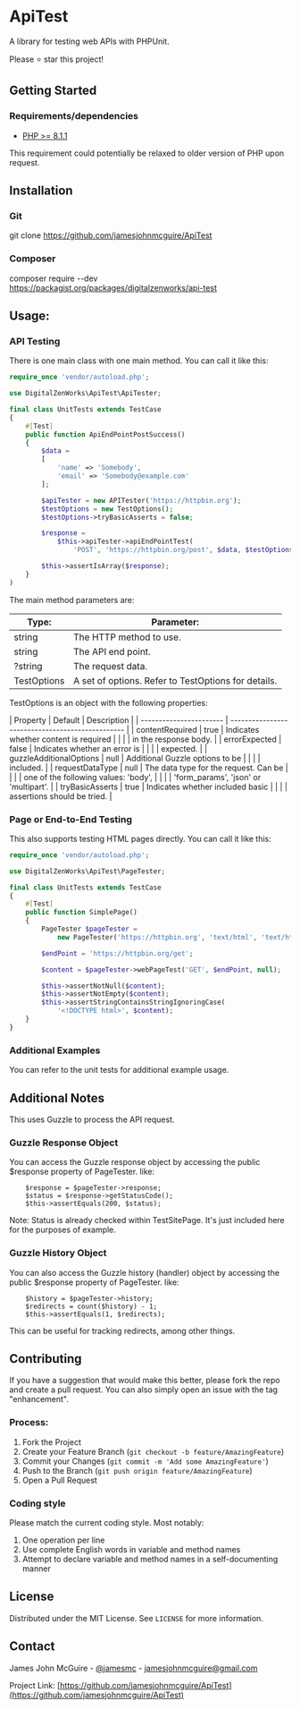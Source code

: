 # ApiTest
A library for testing web APIs with PHPUnit.

Please :star: star this project!

## Getting Started

### Requirements/dependencies

* [PHP >= 8.1.1](http://php.net/)

This requirement could potentially be relaxed to older version of PHP upon request.


## Installation
### Git
git clone https://github.com/jamesjohnmcguire/ApiTest

### Composer
composer require --dev https://packagist.org/packages/digitalzenworks/api-test

## Usage:

### API Testing

There is one main class with one main method.  You can call it like this:

```php
require_once 'vendor/autoload.php';

use DigitalZenWorks\ApiTest\ApiTester;

final class UnitTests extends TestCase
{
    #[Test]
    public function ApiEndPointPostSuccess()
    {
        $data =
        [
            'name' => 'Somebody',
            'email' => 'Somebody@example.com'
        ];

        $apiTester = new APITester('https://httpbin.org');
        $testOptions = new TestOptions();
        $testOptions->tryBasicAsserts = false;

        $response =
            $this->apiTester->apiEndPointTest(
                'POST', 'https://httpbin.org/post', $data, $testOptions);

        $this->assertIsArray($response);
    }
)
```

The main method parameters are:

| Type:       | Parameter:                                          |
| ----------- | --------------------------------------------------- |
| string      | The HTTP method to use.                             |
| string      | The API end point.                                  |
| ?string     | The request data.                                   |
| TestOptions | A set of options. Refer to TestOptions for details. |

TestOptions is an object with the following properties:

| Property                | Default | Description                            |
| ----------------------- | ------------------------------------------------ |
| contentRequired         | true    | Indicates whether content is required  |
|                         |         | in the response body.                  |
| errorExpected           | false   | Indicates whether an error is          |
|                         |         | expected.                              |
| guzzleAdditionalOptions | null    | Additional Guzzle options to be        |
|                         |         | included.                              |
| requestDataType         | null    | The data type for the request.  Can be |
|                         |         | one of the following values: 'body',   |
|                         |         | 'form_params', 'json' or 'multipart'.  |
| tryBasicAsserts         | true    | Indicates whether included basic       |
|                         |         | assertions should be tried.            |


### Page or End-to-End Testing

This also supports testing HTML pages directly.  You can call it like this:

```php
require_once 'vendor/autoload.php';

use DigitalZenWorks\ApiTest\PageTester;

final class UnitTests extends TestCase
{
    #[Test]
    public function SimplePage()
    {
        PageTester $pageTester =
            new PageTester('https://httpbin.org', 'text/html', 'text/html');

        $endPoint = 'https://httpbin.org/get';

        $content = $pageTester->webPageTest('GET', $endPoint, null);

        $this->assertNotNull($content);
        $this->assertNotEmpty($content);
        $this->assertStringContainsStringIgnoringCase(
            '<!DOCTYPE html>', $content);
    }
}
```
### Additional Examples

You can refer to the unit tests for additional example usage.


## Additional Notes
This uses Guzzle to process the API request.

### Guzzle Response Object

You can access the Guzzle response object by accessing the public $response property of PageTester. like:

```
    $response = $pageTester->response;
    $status = $response->getStatusCode();
    $this->assertEquals(200, $status);
```

Note: Status is already checked within TestSitePage. It's just included here for the purposes of example.

### Guzzle History Object

You can also access the Guzzle history (handler) object by accessing the public $response property of PageTester. like:

```
    $history = $pageTester->history;
    $redirects = count($history) - 1;
    $this->assertEquals(1, $redirects);
```

This can be useful for tracking redirects, among other things.

## Contributing

If you have a suggestion that would make this better, please fork the repo and create a pull request. You can also simply open an issue with the tag "enhancement".

### Process:

1. Fork the Project
2. Create your Feature Branch (`git checkout -b feature/AmazingFeature`)
3. Commit your Changes (`git commit -m 'Add some AmazingFeature'`)
4. Push to the Branch (`git push origin feature/AmazingFeature`)
5. Open a Pull Request

### Coding style
Please match the current coding style.  Most notably:  
1. One operation per line
2. Use complete English words in variable and method names
3. Attempt to declare variable and method names in a self-documenting manner


## License

Distributed under the MIT License. See `LICENSE` for more information.

## Contact

James John McGuire - [@jamesmc](https://twitter.com/jamesmc) - jamesjohnmcguire@gmail.com

Project Link: [https://github.com/jamesjohnmcguire/ApiTest](https://github.com/jamesjohnmcguire/ApiTest)

